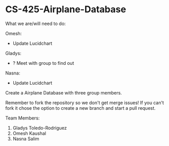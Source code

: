 # CS-425-Airplane-Database
What we are/will need to do:

Omesh:
- Update Lucidchart

Gladys:
- ? Meet with group to find out

Nasna:
- Update Lucidchart

Create a Airplane Database with three group members.

Remember to fork the repository so we don't get merge issues!
If you can't fork it chose the option to create a new branch and start a pull request.

Team Members:
1) Gladys Toledo-Rodriguez
2) Omesh Kaushal
3) Nasna Salim
